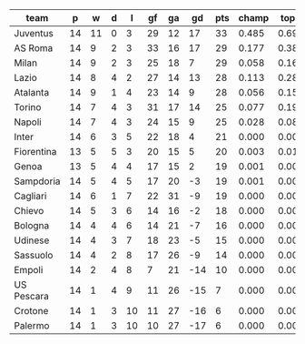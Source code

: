 |    team    | p  | w  | d | l  | gf | ga | gd  | pts | champ | top2  | top3  | top4  |  5-7  | bot4  | bot3  | bot2  |
|------------|----|----|---|----|----|----|-----|-----|-------|-------|-------|-------|-------|-------|-------|-------|
| Juventus   | 14 | 11 | 0 |  3 | 29 | 12 |  17 |  33 | 0.485 | 0.698 | 0.831 | 0.906 | 0.085 | 0.000 | 0.000 | 0.000|
| AS Roma    | 14 |  9 | 2 |  3 | 33 | 16 |  17 |  29 | 0.177 | 0.385 | 0.559 | 0.700 | 0.242 | 0.000 | 0.000 | 0.000|
| Milan      | 14 |  9 | 2 |  3 | 25 | 18 |   7 |  29 | 0.058 | 0.166 | 0.296 | 0.447 | 0.386 | 0.000 | 0.000 | 0.000|
| Lazio      | 14 |  8 | 4 |  2 | 27 | 14 |  13 |  28 | 0.113 | 0.289 | 0.462 | 0.616 | 0.296 | 0.000 | 0.000 | 0.000|
| Atalanta   | 14 |  9 | 1 |  4 | 23 | 14 |   9 |  28 | 0.056 | 0.158 | 0.284 | 0.422 | 0.406 | 0.000 | 0.000 | 0.000|
| Torino     | 14 |  7 | 4 |  3 | 31 | 17 |  14 |  25 | 0.077 | 0.196 | 0.344 | 0.494 | 0.368 | 0.000 | 0.000 | 0.000|
| Napoli     | 14 |  7 | 4 |  3 | 24 | 15 |   9 |  25 | 0.028 | 0.086 | 0.164 | 0.276 | 0.424 | 0.000 | 0.000 | 0.000|
| Inter      | 14 |  6 | 3 |  5 | 22 | 18 |   4 |  21 | 0.000 | 0.003 | 0.008 | 0.021 | 0.132 | 0.021 | 0.007 | 0.002|
| Fiorentina | 13 |  5 | 5 |  3 | 20 | 15 |   5 |  20 | 0.003 | 0.012 | 0.030 | 0.061 | 0.233 | 0.009 | 0.002 | 0.000|
| Genoa      | 13 |  5 | 4 |  4 | 17 | 15 |   2 |  19 | 0.001 | 0.005 | 0.014 | 0.029 | 0.159 | 0.013 | 0.004 | 0.001|
| Sampdoria  | 14 |  5 | 4 |  5 | 17 | 20 |  -3 |  19 | 0.001 | 0.001 | 0.004 | 0.010 | 0.080 | 0.037 | 0.014 | 0.004|
| Cagliari   | 14 |  6 | 1 |  7 | 22 | 31 |  -9 |  19 | 0.000 | 0.001 | 0.003 | 0.007 | 0.070 | 0.054 | 0.019 | 0.006|
| Chievo     | 14 |  5 | 3 |  6 | 14 | 16 |  -2 |  18 | 0.000 | 0.001 | 0.004 | 0.010 | 0.074 | 0.034 | 0.013 | 0.004|
| Bologna    | 14 |  4 | 4 |  6 | 14 | 21 |  -7 |  16 | 0.000 | 0.000 | 0.000 | 0.001 | 0.014 | 0.173 | 0.074 | 0.026|
| Udinese    | 14 |  4 | 3 |  7 | 18 | 23 |  -5 |  15 | 0.000 | 0.000 | 0.001 | 0.002 | 0.020 | 0.145 | 0.064 | 0.025|
| Sassuolo   | 14 |  4 | 2 |  8 | 17 | 26 |  -9 |  14 | 0.000 | 0.000 | 0.000 | 0.001 | 0.013 | 0.196 | 0.096 | 0.035|
| Empoli     | 14 |  2 | 4 |  8 |  7 | 21 | -14 |  10 | 0.000 | 0.000 | 0.000 | 0.000 | 0.000 | 0.733 | 0.529 | 0.314|
| US Pescara | 14 |  1 | 4 |  9 | 11 | 26 | -15 |   7 | 0.000 | 0.000 | 0.000 | 0.000 | 0.000 | 0.777 | 0.592 | 0.370|
| Crotone    | 14 |  1 | 3 | 10 | 11 | 27 | -16 |   6 | 0.000 | 0.000 | 0.000 | 0.000 | 0.000 | 0.918 | 0.816 | 0.638|
| Palermo    | 14 |  1 | 3 | 10 | 10 | 27 | -17 |   6 | 0.000 | 0.000 | 0.000 | 0.000 | 0.000 | 0.891 | 0.770 | 0.577|
